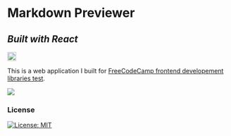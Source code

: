 # Markdown Previewer
## _Built with React_




<a href="https://markdown-previewer-liard.vercel.app/" target="_blank" rel="noopener noreferrer"><img src="https://img.shields.io/badge/-Live%20Demo-success" alt="Go to - Live Site" data-canonical-src="https://img.shields.io/badge/-Live%20Demo-success" style="max-width: 100%; height: 20px;"></a>

This is a web application I built for <a href="https://www.freecodecamp.org/learn/front-end-development-libraries/front-end-development-libraries-projects/build-a-random-quote-machine" target="_blank" rel="noopener noreferrer">FreeCodeCamp frontend developement libraries test</a>.

<img src="https://portal.domvournias.dev/wp-content/uploads/2023/02/Screenshot_28.png" />


### License

[![License: MIT](https://img.shields.io/badge/License-MIT-yellow.svg)](https://opensource.org/licenses/MIT)
